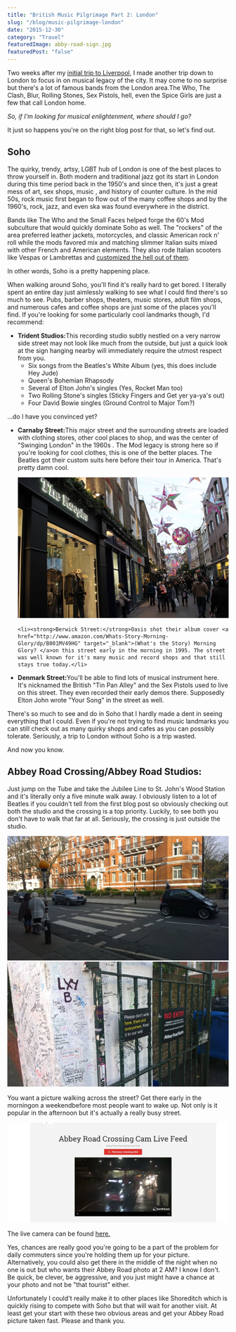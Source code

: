 ```yaml
---
title: "British Music Pilgrimage Part 2: London"
slug: "/blog/music-pilgrimage-london"
date: "2015-12-30"
category: "Travel"
featuredImage: abby-road-sign.jpg
featuredPost: "false"
---
```

Two weeks after my <a href="http://theladstravelguide.com/2015/11/08/british-music-pilgrimage-part-one-liverpool/" target="_blank">initial trip to Liverpool</a>, I made another trip down to London to focus in on musical legacy of the city. It may come to no surprise but there's a lot of famous bands from the London area.The Who, The Clash, Blur, Rolling Stones, Sex Pistols, hell, even the Spice Girls are just a few that call London home.

<em>So, if I'm looking for musical enlightenment, where should I go?</em>

It just so happens you're on the right blog post for that, so let's find out.

<h2>Soho</h2>

The quirky, trendy, artsy, LGBT hub of London is one of the best places to throw yourself in. Both modern and traditional jazz got its start in London during this time period back in the 1950's and since then, it's just a great mess of art, sex shops, music , and history of counter culture. In the mid 50s, rock music first began to flow out of the many coffee shops and by the 1960's, rock, jazz, and even ska was found everywhere in the district.

Bands like The Who and the Small Faces helped forge the 60's Mod subculture that would quickly dominate Soho as well. The "rockers" of the area preferred leather jackets, motorcycles, and classic American rock n' roll while the mods favored mix and matching slimmer Italian suits mixed with other French and American elements. They also rode Italian scooters like Vespas or Lambrettas and <a href="https://www.google.co.uk/search?q=mod+scooters&amp;espv=2&amp;biw=1920&amp;bih=955&amp;source=lnms&amp;tbm=isch&amp;sa=X&amp;ved=0ahUKEwj-xZyMjMXJAhVI6xQKHWrZDWcQ_AUIBigB#imgrc=VVlSoI_nMSa4OM%3A" target="_blank">customized the hell out of them</a>.

In other words, Soho is a pretty happening place.

When walking around Soho, you'll find it's really hard to get bored. I literally spent an entire day just aimlessly walking to see what I could find there's so much to see. Pubs, barber shops, theaters, music stores, adult film shops, and numerous cafes and coffee shops are just some of the places you'll find. If you're looking for some particularly cool landmarks though, I'd recommend:
<ul>
 	<li><strong>Trident Studios:</strong>This recording studio subtly nestled on a very narrow side street may not look like much from the outside, but just a quick look at the sign hanging nearby will immediately require the utmost respect from you.
    <ul>
        <li>Six songs from the Beatles's White Album (yes, this does include Hey Jude)</li>
        <li>Queen's Bohemian Rhapsody</li>
        <li>Several of Elton John's singles (Yes, Rocket Man too)</li>
        <li>Two Rolling Stone's singles (Sticky Fingers and Get yer ya-ya's out)</li>
        <li>Four David Bowie singles (Ground Control to Major Tom?)</li>
    </ul>
</ul>

...do I have you convinced yet?

<ul>
 	<li><strong>Carnaby Street:</strong>This major street and the surrounding streets are loaded with clothing stores, other cool places to shop, and was the center of "Swinging London" in the 1960s . The Mod legacy is strong here so if you're looking for cool clothes, this is one of the better places. The Beatles got their custom suits here before their tour in America. That's pretty damn cool.</l1>

![Carnaby Street during Christmas time](./carnaby-street.webp)

 	<li><strong>Berwick Street:</strong>Oasis shot their album cover <a href="http://www.amazon.com/Whats-Story-Morning-Glory/dp/B001MV49HG" target="_blank">(What's the Story) Morning Glory? </a>on this street early in the morning in 1995. The street was well known for it's many music and record shops and that still stays true today.</li>
</ul>
<ul>
 	<li><strong>Denmark Street:</strong>You'll be able to find lots of musical instrument here. It's nicknamed the British "Tin Pan Alley" and the Sex Pistols used to live on this street. They even recorded their early demos there. Supposedly Elton John wrote "Your Song" in the street as well.</li>
</ul>

There's so much to see and do in Soho that I hardly made a dent in seeing everything that I could. Even if you're not trying to find music landmarks you can still check out as many quirky shops and cafes as you can possibly tolerate. Seriously, a trip to London without Soho is a trip wasted.

And now you know.
<h2>Abbey Road Crossing/Abbey Road Studios:</h2>

Just jump on the Tube and take the Jubilee Line to St. John's Wood Station and it's literally only a five minute walk away. I obviously listen to a lot of Beatles if you couldn't tell from the first blog post so obviously checking out both the studio and the crossing is a top priority. Luckily, to see both you don't have to walk that far at all. Seriously, the crossing is just outside the studio.

![A surprisingly empty shot of the crossing. Notice how its actually a busy road.](./abbey-road-crossing.webp)
![You can easily spend a day just reading everything on the wall. Most of it doesn't even make sense.](./abbey-road-wall.webp)

You want a picture walking across the street? Get there early in the morningon a weekendbefore most people want to wake up. Not only is it popular in the afternoon but it's actually a really busy street.

![See the crossing? Me neither. I wish you the best of luck getting the perfect shot.](./abbey-road-cam.webp)

The live camera can be found <a href="http://www.abbeyroad.com/crossing" target="_blank">here.</a>

Yes, chances are really good you're going to be a part of the problem for daily commuters since you're holding them up for your picture. Alternatively, you could also get there in the middle of the night when no one is out but who wants their Abbey Road photo at 2 AM? I know I don't. Be quick, be clever, be aggressive, and you just might have a chance at your photo and not be "that tourist" either.

Unfortunately I could't really make it to other places like Shoreditch which is quickly rising to compete with Soho but that will wait for another visit. At least get your start with these two obvious areas and get your Abbey Road picture taken fast. Please and thank you.



